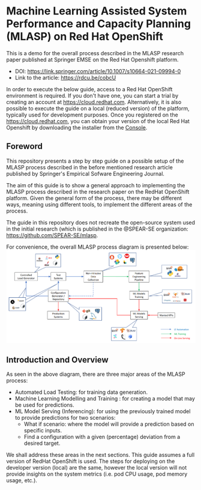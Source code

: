 # Machine Learning Assisted System Performance and Capacity Planning (MLASP) on Red Hat OpenShift
This is a demo for the overall process described in the MLASP research paper published at Springer EMSE on the Red Hat Openshift platform.
* DOI: https://link.springer.com/article/10.1007/s10664-021-09994-0
* Link to the article: https://rdcu.be/cobcU

In order to execute the below guide, access to a Red Hat OpenShift environment is required. If you don't have one, you can start a trial by creating an account at https://cloud.redhat.com. Alternatively, it is also possible to execute the guide on a local (reduced version) of the platform, typically used for development purposes. Once you registered on the https://cloud.redhat.com, you can obtain your version of the local Red Hat Openshift by downloading the installer from the [Console](https://console.redhat.com/openshift/create/local).

## Foreword
This repository presents a step by step guide on a possible setup of the MLASP process described in the before mentioned research article published by Springer's Empirical Sofware Engineering Journal.

The aim of this guide is to show a general approach to implementing the MLASP process described in the research paper on the RedHat OpenShift platform. Given the general form of the process, there may be different ways, meaning using different tools, to implement the different areas of the process.

The guide in this repository does not recreate the open-source system used in the initial research (which is published in the @SPEAR-SE organization: https://github.com/SPEAR-SE/mlasp.

For convenience, the overall MLASP process diagram is presented below:
![mlasp-process](images/mlasp-process.png)

## Introduction and Overview
As seen in the above diagram, there are three major areas of the MLASP process:
* Automated Load Testing: for training data generation.
* Machine Learning Modelling and Training : for creating a model that may be used for predictions.
* ML Model Serving (Inferencing): for using the previously trained model to provide predictions for two scenarios:
  * What if scenario: where the model will provide a prediction based on specific inputs.
  * Find a configuration with a given (percentage) deviation from a desired target.

We shall address these areas in the next sections. 
This guide assumes a full version of RedHat OpenShift is used. The steps for deploying on the developer version (local) are the same, however the local version will not provide insights on the system metrics (i.e. pod CPU usage, pod memory usage, etc.).



